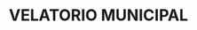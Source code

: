 ---
title: "VELATORIO MUNICIPAL"
url: /infonavit-lerma/velatorio-municipal/
shop: directores de funerarias
---